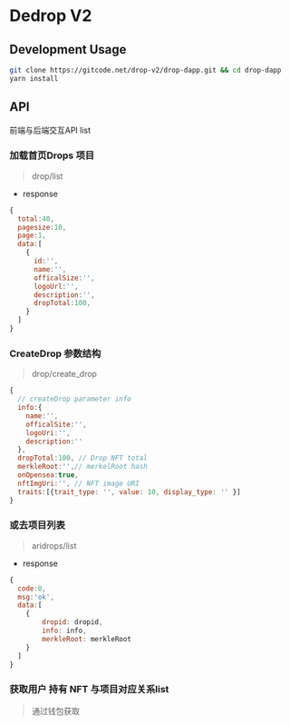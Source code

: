 # Dedrop V2

## Development Usage

```bash
git clone https://gitcode.net/drop-v2/drop-dapp.git && cd drop-dapp
yarn install

```


## API 
前端与后端交互API list


### 加载首页Drops 项目

> drop/list

- response

```js
{
  total:40,
  pagesize:10,
  page:1,
  data:[
    {
      id:'',
      name:'',
      officalSize:'',
      logoUrl:'',
      description:'',
      dropTotal:100,
    }
  ]
}
```

### CreateDrop 参数结构

> drop/create_drop

```js
{
  // createDrop parameter info
  info:{
    name:'',
    officalSite:'',
    logoUri:'',
    description:''
  },
  dropTotal:100, // Drop NFT total
  merkleRoot:'',// merkelRoot hash
  onOpensea:true,
  nftImgUri:'', // NFT image URI
  traits:[{trait_type: '', value: 10, display_type: '' }]
}
```

> 

### 或去项目列表

> aridrops/list

- response 

```js
{
  code:0,
  msg:'ok',
  data:[
    {
        dropid: dropid,
        info: info,
        merkleRoot: merkleRoot
    }
  ]
}
```

### 获取用户 持有 NFT 与项目对应关系list

> 通过钱包获取

```json

```

